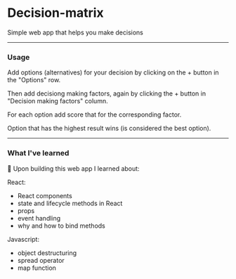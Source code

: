 # Decision-matrix
Simple web app that helps you make decisions

---

### Usage

Add options (alternatives) for your decision by clicking on the + button in the "Options" row.

Then add decisiong making factors, again by clicking the + button in "Decision making factors" column.

For each option add score that for the corresponding factor.

Option that has the highest result wins (is considered the best option).

---

### What I've learned

📖 Upon building this web app I learned about:

React:

- React components
- state and lifecycle methods in React
- props 
- event handling
- why and how to bind methods


Javascript:

- object destructuring 
- spread operator
- map function 
